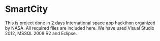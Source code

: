 SmartCity
=========

This is project done in 2 days International space app hackthon organized by NASA. All required files are included here. We have used Visual Studio 2012, MSSQL 2008 R2 and Eclipse.


